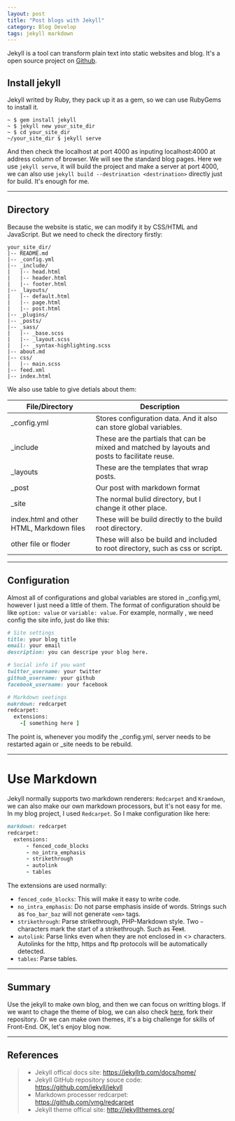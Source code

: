 ```yaml
---
layout: post
title: "Post blogs with Jekyll"
category: Blog Develop
tags: jekyll markdown
---
```


Jekyll is a tool can transform plain text into static websites and blog. It's a open source project on [Github](https://github.com/jekyll/jekyll).

## Install jekyll

Jekyll writed by Ruby, they pack up it as a gem, so we can use RubyGems to install it.

```
~ $ gem install jekyll
~ $ jekyll new your_site_dir
~ $ cd your_site_dir
~/your_site_dir $ jekyll serve
```

And then check the localhost at port 4000 as inputing localhost:4000 at address column of browser. We will see the standard blog pages. Here we use `jekyll serve`, it will build the project and make a server at port 4000, we can also use `jekyll build --destrination <destrination>` directly just for build. It's enough for me.

---------------

## Directory

Because the website is static, we can modify it by CSS/HTML and JavaScript. But we need to check the directory firstly:

```
your_site_dir/
|-- README.md
|-- _config.yml
|-- _include/
|   |-- head.html
|   |-- header.html
|   |-- footer.html
|-- _layouts/
|   |-- default.html
|   |-- page.html
|   |-- post.html
|-- _plugins/
|-- _posts/
|-- _sass/
|   |-- _base.scss
|   |-- _layout.scss
|   |-- _syntax-highlighting.scss
|-- about.md
|-- css/
|   |-- main.scss
|-- feed.xml
|-- index.html
```
We also use table to give detials about them:

| File/Directory | Description |
|----------------|-------------|
|_config.yml | Stores configuration data. And it also can store global variables.|
|_include | These are the partials that can be mixed and matched by layouts and posts to facilitate reuse. |
|_layouts | These are the templates that wrap posts. |
|_post | Our post with markdown format |
|_site | The normal bulid directory, but I change it other place. |
|index.html and other HTML, Markdown files | These will be build directly to the build root directory. |
|other file or floder | These will also be build and included to root directory, such as css or script.|

-------------

## Configuration

Almost all of configurations and global variables are stored in _config.yml, however I just need a little of them. The format of configuration should be like `option: value` or `variable: value`. For example, normally , we need config the site info, just do like this:

```ruby
# Site settings
title: your blog title
email: your email
description: you can descripe your blog here.

# Social info if you want
twitter_username: your twitter
github_username: your github
facebook_username: your facebook

# Markdown seetings
makrdown: redcarpet
redcarpet:
  extensions:
    -[ something here ]
```

The point is, whenever you modify the _config.yml, server needs to be restarted again or _site needs to be rebuild.

----------

# Use Markdown

Jekyll normally supports two markdown renderers: `Redcarpet` and `Kramdown`, we can also make our own markdown processors, but it's not easy for me. In my blog project, I used `Redcarpet`. So I make configuration like here:

```ruby
markdown: redcarpet
redcarpet:
  extensions:
      - fenced_code_blocks
      - no_intra_emphasis
      - strikethrough
      - autolink
      - tables
```
The extensions are used normally:

* `fenced_code_blocks`: This will make it easy to write code.
* `no_intra_emphasis`: Do not parse emphasis inside of words. Strings such as `foo_bar_baz` will not generate `<em>` tags.
* `strikethrough`: Parse strikethrough, PHP-Markdown style. Two `~` characters mark the start of a strikethrough. Such as ~~Text~~.
* `autolink`: Parse links even when they are not enclosed in <> characters. Autolinks for the http, https and ftp protocols will be automatically detected.
* `tables`: Parse tables.

----------

## Summary

Use the jekyll to make own blog, and then we can focus on writting blogs. If we want to chage the theme of blog, we can also check [here](http://jekyllthemes.org/), fork their repository. Or we can make own themes, it's a big challenge for skills of Front-End. OK, let's enjoy blog now.

----------

## References

> * Jekyll offical docs site: https://jekyllrb.com/docs/home/
> * Jekyll GitHub repository souce code: https://github.com/jekyll/jekyll
> * Markdown processer redcarpet: https://github.com/vmg/redcarpet
> * Jekyll theme offical site: http://jekyllthemes.org/
